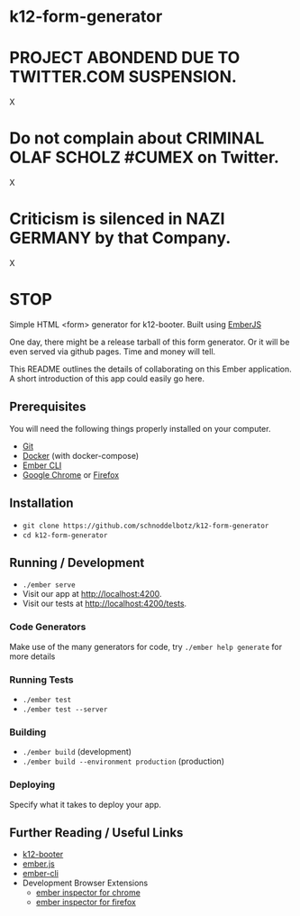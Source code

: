 # k12-form-generator

# PROJECT ABONDEND DUE TO TWITTER.COM SUSPENSION.
X

# Do not complain about CRIMINAL OLAF SCHOLZ #CUMEX on Twitter.
X

# Criticism is silenced in NAZI GERMANY by that Company.
X

# STOP

Simple HTML &lt;form> generator for k12-booter. Built using [EmberJS](https://emberjs.com/)

One day, there might be a release tarball of this form generator.
Or it will be even served via github pages. Time and money will tell.

This README outlines the details of collaborating on this Ember application.
A short introduction of this app could easily go here.

## Prerequisites

You will need the following things properly installed on your computer.

* [Git](https://git-scm.com/)
* [Docker](https://docker.com/) (with docker-compose)
* [Ember CLI](https://cli.emberjs.com/release/)
* [Google Chrome](https://google.com/chrome/) or [Firefox](https://getfirefox.com/)

## Installation

* `git clone https://github.com/schnoddelbotz/k12-form-generator`
* `cd k12-form-generator`

## Running / Development

* `./ember serve`
* Visit our app at [http://localhost:4200](http://localhost:4200).
* Visit our tests at [http://localhost:4200/tests](http://localhost:4200/tests).

### Code Generators

Make use of the many generators for code, try `./ember help generate` for more details

### Running Tests

* `./ember test`
* `./ember test --server`

### Building

* `./ember build` (development)
* `./ember build --environment production` (production)

### Deploying

Specify what it takes to deploy your app.

## Further Reading / Useful Links
* [k12-booter](https://github.com/schnoddelbotz/k12-booter)
* [ember.js](https://emberjs.com/)
* [ember-cli](https://cli.emberjs.com/release/)
* Development Browser Extensions
  * [ember inspector for chrome](https://chrome.google.com/webstore/detail/ember-inspector/bmdblncegkenkacieihfhpjfppoconhi)
  * [ember inspector for firefox](https://addons.mozilla.org/en-US/firefox/addon/ember-inspector/)

